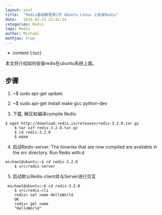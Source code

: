 ```yaml
---
layout: post
title:  "Redis基础教程第1节 Ubuntu Linux 上安装Redis"
date:   2016-05-23 22:41:34
categories: Redis
tags: Redis
author: Michael
mathjax: true
---
```


* content
{:toc}

本文将介绍如何安装redis在ubuntu系统上面。



## 步骤

1. ~$ sudo apt-get update

2. ~$ sudo apt-get install make gcc python-dev

3.  下载, 解压和编译compile Redis:
```shell
$ wget http://download.redis.io/releases/redis-3.2.0.tar.gz
    $ tar xzf redis-3.2.0.tar.gz
    $ cd redis-3.2.0
    $ make
```
4. 启动Redis-server:
    The binaries that are now compiled are available in the src directory. Run Redis with:d
```shell
michael@ubuntu:~$ cd redis-3.2.0
    $ src/redis-server
```
5. 启动默认Redis-client并与Server进行交互
```shell
 michael@ubuntu:~$ cd redis-3.2.0
    $ src/redis-cli
    redis> set name HelloWorld
    OK
    redis> get name
    "HelloWorld"
```